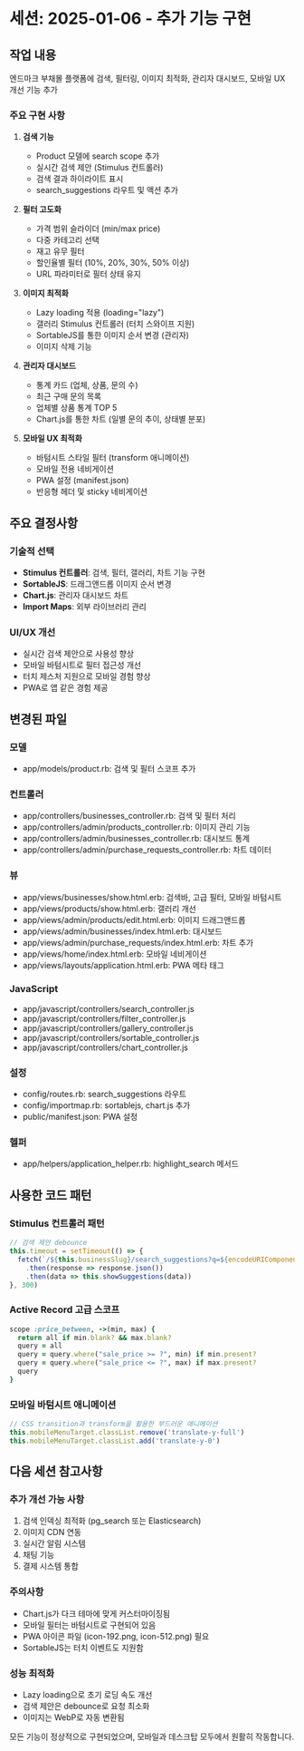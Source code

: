 # 세션: 2025-01-06 - 추가 기능 구현

## 작업 내용
엔드마크 부채몰 플랫폼에 검색, 필터링, 이미지 최적화, 관리자 대시보드, 모바일 UX 개선 기능 추가

### 주요 구현 사항
1. **검색 기능**
   - Product 모델에 search scope 추가
   - 실시간 검색 제안 (Stimulus 컨트롤러)
   - 검색 결과 하이라이트 표시
   - search_suggestions 라우트 및 액션 추가

2. **필터 고도화**
   - 가격 범위 슬라이더 (min/max price)
   - 다중 카테고리 선택
   - 재고 유무 필터
   - 할인율별 필터 (10%, 20%, 30%, 50% 이상)
   - URL 파라미터로 필터 상태 유지

3. **이미지 최적화**
   - Lazy loading 적용 (loading="lazy")
   - 갤러리 Stimulus 컨트롤러 (터치 스와이프 지원)
   - SortableJS를 통한 이미지 순서 변경 (관리자)
   - 이미지 삭제 기능

4. **관리자 대시보드**
   - 통계 카드 (업체, 상품, 문의 수)
   - 최근 구매 문의 목록
   - 업체별 상품 통계 TOP 5
   - Chart.js를 통한 차트 (일별 문의 추이, 상태별 분포)

5. **모바일 UX 최적화**
   - 바텀시트 스타일 필터 (transform 애니메이션)
   - 모바일 전용 네비게이션
   - PWA 설정 (manifest.json)
   - 반응형 헤더 및 sticky 네비게이션

## 주요 결정사항

### 기술적 선택
- **Stimulus 컨트롤러**: 검색, 필터, 갤러리, 차트 기능 구현
- **SortableJS**: 드래그앤드롭 이미지 순서 변경
- **Chart.js**: 관리자 대시보드 차트
- **Import Maps**: 외부 라이브러리 관리

### UI/UX 개선
- 실시간 검색 제안으로 사용성 향상
- 모바일 바텀시트로 필터 접근성 개선
- 터치 제스처 지원으로 모바일 경험 향상
- PWA로 앱 같은 경험 제공

## 변경된 파일

### 모델
- app/models/product.rb: 검색 및 필터 스코프 추가

### 컨트롤러
- app/controllers/businesses_controller.rb: 검색 및 필터 처리
- app/controllers/admin/products_controller.rb: 이미지 관리 기능
- app/controllers/admin/businesses_controller.rb: 대시보드 통계
- app/controllers/admin/purchase_requests_controller.rb: 차트 데이터

### 뷰
- app/views/businesses/show.html.erb: 검색바, 고급 필터, 모바일 바텀시트
- app/views/products/show.html.erb: 갤러리 개선
- app/views/admin/products/edit.html.erb: 이미지 드래그앤드롭
- app/views/admin/businesses/index.html.erb: 대시보드
- app/views/admin/purchase_requests/index.html.erb: 차트 추가
- app/views/home/index.html.erb: 모바일 네비게이션
- app/views/layouts/application.html.erb: PWA 메타 태그

### JavaScript
- app/javascript/controllers/search_controller.js
- app/javascript/controllers/filter_controller.js
- app/javascript/controllers/gallery_controller.js
- app/javascript/controllers/sortable_controller.js
- app/javascript/controllers/chart_controller.js

### 설정
- config/routes.rb: search_suggestions 라우트
- config/importmap.rb: sortablejs, chart.js 추가
- public/manifest.json: PWA 설정

### 헬퍼
- app/helpers/application_helper.rb: highlight_search 메서드

## 사용한 코드 패턴

### Stimulus 컨트롤러 패턴
```javascript
// 검색 제안 debounce
this.timeout = setTimeout(() => {
  fetch(`/${this.businessSlug}/search_suggestions?q=${encodeURIComponent(query)}`)
    .then(response => response.json())
    .then(data => this.showSuggestions(data))
}, 300)
```

### Active Record 고급 스코프
```ruby
scope :price_between, ->(min, max) {
  return all if min.blank? && max.blank?
  query = all
  query = query.where("sale_price >= ?", min) if min.present?
  query = query.where("sale_price <= ?", max) if max.present?
  query
}
```

### 모바일 바텀시트 애니메이션
```javascript
// CSS transition과 transform을 활용한 부드러운 애니메이션
this.mobileMenuTarget.classList.remove('translate-y-full')
this.mobileMenuTarget.classList.add('translate-y-0')
```

## 다음 세션 참고사항

### 추가 개선 가능 사항
1. 검색 인덱싱 최적화 (pg_search 또는 Elasticsearch)
2. 이미지 CDN 연동
3. 실시간 알림 시스템
4. 채팅 기능
5. 결제 시스템 통합

### 주의사항
- Chart.js가 다크 테마에 맞게 커스터마이징됨
- 모바일 필터는 바텀시트로 구현되어 있음
- PWA 아이콘 파일 (icon-192.png, icon-512.png) 필요
- SortableJS는 터치 이벤트도 지원함

### 성능 최적화
- Lazy loading으로 초기 로딩 속도 개선
- 검색 제안은 debounce로 요청 최소화
- 이미지는 WebP로 자동 변환됨

모든 기능이 정상적으로 구현되었으며, 모바일과 데스크탑 모두에서 원활히 작동합니다.